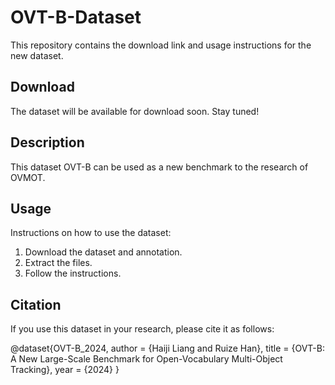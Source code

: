 # OVT-B-Dataset
This repository contains the download link and usage instructions for the new dataset.

## Download

The dataset will be available for download soon. Stay tuned!
<!-- You can download the dataset from the following link:

[Download Dataset](http://example.com/download-link) -->

## Description

This dataset OVT-B can be used as a new benchmark to the research of OVMOT.

## Usage

Instructions on how to use the dataset:

1. Download the dataset and annotation.
2. Extract the files.
3. Follow the instructions.

## Citation

If you use this dataset in your research, please cite it as follows:

@dataset{OVT-B_2024,
author = {Haiji Liang and Ruize Han},
title = {OVT-B: A New Large-Scale Benchmark for Open-Vocabulary Multi-Object Tracking},
year = {2024}
}
